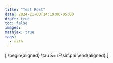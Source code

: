 ```yaml
---
title: "Test Post"
date: 2024-11-03T14:19:06-05:00
draft: true
toc: false
images:
mathjax: true
tags: 
  - math
---
```


\[
\begin{aligned}
\tau &= rF\sin\phi
\end{aligned}
\]
